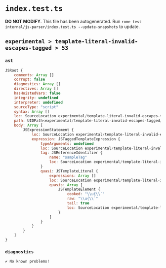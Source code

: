 # `index.test.ts`

**DO NOT MODIFY**. This file has been autogenerated. Run `rome test internal/js-parser/index.test.ts --update-snapshots` to update.

## `experimental > template-literal-invalid-escapes-tagged > 53`

### `ast`

```javascript
JSRoot {
	comments: Array []
	corrupt: false
	diagnostics: Array []
	directives: Array []
	hasHoistedVars: false
	integrity: undefined
	interpreter: undefined
	sourceType: "script"
	syntax: Array []
	loc: SourceLocation experimental/template-literal-invalid-escapes-tagged/53/input.js 1:0-1:16
	path: UIDPath<experimental/template-literal-invalid-escapes-tagged/53/input.js>
	body: Array [
		JSExpressionStatement {
			loc: SourceLocation experimental/template-literal-invalid-escapes-tagged/53/input.js 1:0-1:16
			expression: JSTaggedTemplateExpression {
				typeArguments: undefined
				loc: SourceLocation experimental/template-literal-invalid-escapes-tagged/53/input.js 1:0-1:16
				tag: JSReferenceIdentifier {
					name: "sampleTag"
					loc: SourceLocation experimental/template-literal-invalid-escapes-tagged/53/input.js 1:0-1:9 (sampleTag)
				}
				quasi: JSTemplateLiteral {
					expressions: Array []
					loc: SourceLocation experimental/template-literal-invalid-escapes-tagged/53/input.js 1:9-1:16
					quasis: Array [
						JSTemplateElement {
							cooked: "\\u{\\`"
							raw: "\\u{\\`"
							tail: true
							loc: SourceLocation experimental/template-literal-invalid-escapes-tagged/53/input.js 1:10-1:15
						}
					]
				}
			}
		}
	]
}
```

### `diagnostics`

```
✔ No known problems!

```
